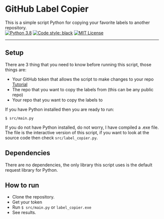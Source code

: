 # GitHub Label Copier
This is a simple script Python for copying your favorite labels to another repository.\
[![Python 3.8](https://img.shields.io/badge/python-3.8-blue.svg)](https://www.python.org/downloads/release/python-380/)
[![Code style: black](https://img.shields.io/badge/code%20style-black-000000.svg)](https://github.com/psf/black)
[![MIT License](https://img.shields.io/github/license/StephanAkkerman/GitHub_Label_Copier.svg?color=brightgreen)](https://opensource.org/licenses/MIT)

---

## Setup
There are 3 thing that you need to know before running this script, those things are:
- Your GitHub token that allows the script to make changes to your repo [Tutorial](https://catalyst.zoho.com/help/tutorials/githubbot/generate-access-token.html)
- The repo that you want to copy the labels from (this can be any public repo)
- Your repo that you want to copy the labels to

If you have Python installed then you are ready to run:
```
$ src/main.py
```

If you do not have Python installed, do not worry, I have compiled a .exe file. The file is the interactive version of this script, if you want to look at the source code then check `src/label_copier.py`.

## Dependencies
There are no dependencies, the only library this script uses is the default request library for Python.

## How to run
- Clone the repository.
- Get your token
- Run `$ src/main.py` or `label_copier.exe`
- See results.